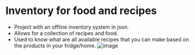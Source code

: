 # Inventory for food and recipes
- Project with an offline inventory system in json. 
- Allows for a collection of recipes and food.
- Used to know what are all available recipes that you can make based on the products in your fridge/home.
 ![image](https://github.com/JaraKucera/inventory/assets/38530893/66b34fe5-03e1-4d51-9f42-b95c5c7367c5)
